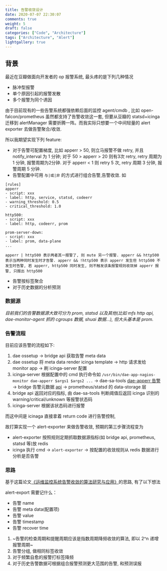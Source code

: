 ```yaml
---
title: 告警收敛设计
date: 2020-07-07 22:30:07
comments: true
weight: 5
draft: false
categories: ["Code", "Architecture"]
tags: ["Architecture", "Alert"]
lightgallery: true
---
```


## 背景

最近在豆瓣做面向开发者的 op 报警系统, 最头疼的是下列几种情况

- 脉冲型报警
- 单个原因引起的报警发散
- 多个报警为同个诱因

由于目前现有的一些告警系统都强依赖后面的监控 agent/cmdb , 比如 open-falcon/prometheus 虽然都支持了告警收敛这一套, 但要从豆瓣的 statsd+icinga 迁移到 alertManager 需要折腾一阵。而我实际只想要一个中间轻量的 alert exporter 去做告警聚合/收敛.

所以我期望实现下列 feature:

- 对于告警可配置梯度, 比如 apperr > 50, 则立马报警不做 retry, 并且 notify_interval 为 1 分钟; 对于 50 > apperr > 20 则有3次 retry, retry 周期为 1 分钟, 报警周期为2分钟. 对于 apperr < 1 则 retry 5 次, retry 周期 3 分钟, 报警周期 5 分钟.
- 告警配置中可用 `与|或|非` 的方式进行组合告警,告警收敛. 如

```
[rules]
apperr
- script: xxx
- label: http, service, statsd, codeerr
- warning_threshold: 0.5
- critical_threshold: 1.0

http500:
- script: xxx
- label: http, codeerr, prom

prom-server-down:
- script: xxx
- label: prom, data-plane
...

apperr | http500 表示两者其一报警了, 则 mute 另一个报警. apperr && http500 表示当两种同时发生时才告警. apperr && !http500 表示 apperr 发生但 http500 不发生时告警, 若 apperr, http500 同时发生, 则不触发该条报警规则收敛掉 apperr 报警, 只报出 http500

```

- 告警按标签聚合
- 对于历史数据的分析预测

### 数据源

*目前我们的告警数据源大致可分为 prom, statsd 以及其他(比如 mfs http api, dae-monitor-agent 抓的 cgroups 数据, shuai 数据...), 但大头基本是 prom.*

### 告警流程

目前应该告警的流程如下:

1. dae ossetup -> bridge api 获取告警 meta data
2. dae ossetup 将 meta data render icinga template -> http 请求发给 monitor app -> 刷 icinga-server 配置
3. icinga-server 根据配置中的 cmd 执行命令如 `/usr/bin/dae-app-nagios-monitor dae-apperr $args1 $args2 ...` -> dae-sa-tools [dae-apperr 告警](https://github.intra.douban.com/dae/dae-sa-tools/blob/master/nazg/app_nagios_monitor.py#L164) -> bridge 告警元数据 [api](https://github.intra.douban.com/dae/bridge/blob/master/view/api/app.py#L170) -> prometheus/statsd 的 data-storage 层
4. bridge api 返回对应的指标, 由 dae-sa-tools 判断阈值后返回 icinga 识别的 warning/critical/unknown 等报警状态码
5. icinga-server 根据该状态码进行报警

而这中间是 icinaga 直接拿着 return code 进行告警控制,

故打算实现一个 alert-exporter 来做告警收敛, 预期的第三步骤流程变为

- alert-exporter 按照规则定期抓取数据源指标(如 bridge api, prometheus, statsd 等)放 redis
- icinga 执行 cmd -> `alert-exporter` -> 按配置的收敛规则从 redis 数据进行分析是否告警

### 思路

基于这篇论文[《运维监控系统告警收敛的算法研究与应用》](http://gb.oversea.cnki.net/KCMS/detail/detail.aspx?filename=1018803170.nh&dbcode=CMFD&dbname=CMFDREF)的思路, 有了以下想法

alert-export 需要记什么：

- 告警 name
- 告警 meta data(配置项)
- 告警 value
- 告警 timestamp
- 告警 recover time
1. ~告警的检查周期和提醒周期应该是指数周期降频收敛的算法, 即以 2^n 递增报警周期~
2. 告警分组, 做相同标签收敛
3. 对于频繁自愈的报警打标签降频
4. 对于历史告警数据可根据组合报警预测更大范围的告警, 和预测误报

